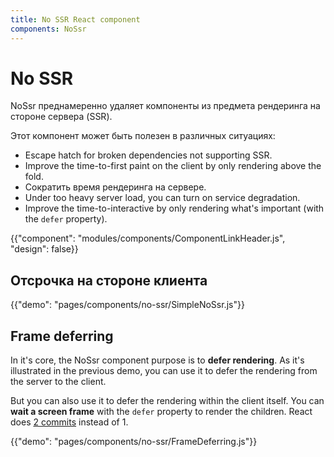 ```yaml
---
title: No SSR React component
components: NoSsr
---
```


# No SSR

<p class="description">NoSsr преднамеренно удаляет компоненты из предмета рендеринга на стороне сервера (SSR).</p>

Этот компонент может быть полезен в различных ситуациях:

- Escape hatch for broken dependencies not supporting SSR.
- Improve the time-to-first paint on the client by only rendering above the fold.
- Сократить время рендеринга на сервере.
- Under too heavy server load, you can turn on service degradation.
- Improve the time-to-interactive by only rendering what's important (with the `defer` property).

{{"component": "modules/components/ComponentLinkHeader.js", "design": false}}

## Отсрочка на стороне клиента

{{"demo": "pages/components/no-ssr/SimpleNoSsr.js"}}

## Frame deferring

In it's core, the NoSsr component purpose is to **defer rendering**. As it's illustrated in the previous demo, you can use it to defer the rendering from the server to the client.

But you can also use it to defer the rendering within the client itself. You can **wait a screen frame** with the `defer` property to render the children. React does [2 commits](https://reactjs.org/docs/strict-mode.html#detecting-unexpected-side-effects) instead of 1.

{{"demo": "pages/components/no-ssr/FrameDeferring.js"}}
